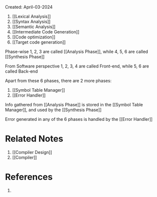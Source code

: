 Created: April-03-2024

1. [[Lexical Analysis]]
2. [[Syntax Analysis]]
3. [[Semantic Analysis]]
4. [[Intermediate Code Generation]]
5. [[Code optimization]]
6. [[Target code generation]]

Phase-wise 1, 2, 3 are called [[Analysis Phase]], while 4, 5, 6 are called [[Synthesis Phase]]

From Software perspective 1, 2, 3, 4 are called Front-end, while 5, 6 are called Back-end

Apart from these 6 phases, there are 2 more phases:

1. [[Symbol Table Manager]]
2. [[Error Handler]]

Info gathered from [[Analysis Phase]] is stored in the [[Symbol Table Manager]], and used by the [[Synthesis Phase]]

Error generated in any of the 6 phases is handled by the [[Error Handler]]

# Related Notes

1. [[Compiler Design]]
2. [[Compiler]]
# References

1. 